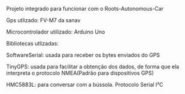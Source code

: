 Projeto integrado para funcionar com o Roots-Autonomous-Car

Gps utlizado: FV-M7 da sanav

Microcontrolador utilizado: Arduino Uno


Bibliotecas utlizadas:

SoftwareSerial: usada para receber os bytes enviados do GPS

TinyGPS: usada para facilitar a obtenção dos dados, de forma que ela interpreta o protocolo NMEA(Padrão para dispositivos GPS)

HMC5883L: para conversar com a bússola. Protocolo Serial I²C
